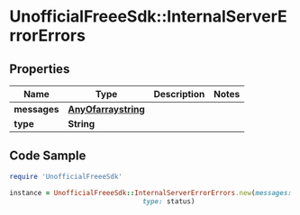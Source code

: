 # UnofficialFreeeSdk::InternalServerErrorErrors

## Properties

Name | Type | Description | Notes
------------ | ------------- | ------------- | -------------
**messages** | [**AnyOfarraystring**](AnyOfarraystring.md) |  | 
**type** | **String** |  | 

## Code Sample

```ruby
require 'UnofficialFreeeSdk'

instance = UnofficialFreeeSdk::InternalServerErrorErrors.new(messages: null,
                                 type: status)
```


